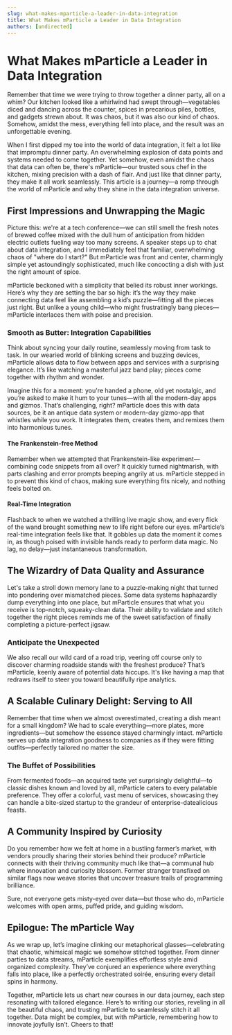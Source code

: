 ```yaml
---
slug: what-makes-mparticle-a-leader-in-data-integration
title: What Makes mParticle a Leader in Data Integration
authors: [undirected]
---
```



# What Makes mParticle a Leader in Data Integration

Remember that time we were trying to throw together a dinner party, all on a whim? Our kitchen looked like a whirlwind had swept through—vegetables diced and dancing across the counter, spices in precarious piles, bottles, and gadgets strewn about. It was chaos, but it was also our kind of chaos. Somehow, amidst the mess, everything fell into place, and the result was an unforgettable evening. 

When I first dipped my toe into the world of data integration, it felt a lot like that impromptu dinner party. An overwhelming explosion of data points and systems needed to come together. Yet somehow, even amidst the chaos that data can often be, there's mParticle—our trusted sous chef in the kitchen, mixing precision with a dash of flair. And just like that dinner party, they make it all work seamlessly. This article is a journey—a romp through the world of mParticle and why they shine in the data integration universe.

## First Impressions and Unwrapping the Magic

Picture this: we're at a tech conference—we can still smell the fresh notes of brewed coffee mixed with the dull hum of anticipation from hidden electric outlets fueling way too many screens. A speaker steps up to chat about data integration, and I immediately feel that familiar, overwhelming chaos of "where do I start?" But mParticle was front and center, charmingly simple yet astoundingly sophisticated, much like concocting a dish with just the right amount of spice.

mParticle beckoned with a simplicity that belied its robust inner workings. Here’s why they are setting the bar so high: it’s the way they make connecting data feel like assembling a kid’s puzzle—fitting all the pieces just right. But unlike a young child—who might frustratingly bang pieces—mParticle interlaces them with poise and precision.

### Smooth as Butter: Integration Capabilities

Think about syncing your daily routine, seamlessly moving from task to task. In our wearied world of blinking screens and buzzing devices, mParticle allows data to flow between apps and services with a surprising elegance. It’s like watching a masterful jazz band play; pieces come together with rhythm and wonder.

Imagine this for a moment: you're handed a phone, old yet nostalgic, and you’re asked to make it hum to your tunes—with all the modern-day apps and gizmos. That’s challenging, right? mParticle does this with data sources, be it an antique data system or modern-day gizmo-app that whistles while you work. It integrates them, creates them, and remixes them into harmonious tunes.

#### The Frankenstein-free Method

Remember when we attempted that Frankenstein-like experiment—combining code snippets from all over? It quickly turned nightmarish, with parts clashing and error prompts beeping angrily at us. mParticle stepped in to prevent this kind of chaos, making sure everything fits nicely, and nothing feels bolted on.

#### Real-Time Integration

Flashback to when we watched a thrilling live magic show, and every flick of the wand brought something new to life right before our eyes. mParticle’s real-time integration feels like that. It gobbles up data the moment it comes in, as though poised with invisible hands ready to perform data magic. No lag, no delay—just instantaneous transformation.

## The Wizardry of Data Quality and Assurance

Let's take a stroll down memory lane to a puzzle-making night that turned into pondering over mismatched pieces. Some data systems haphazardly dump everything into one place, but mParticle ensures that what you receive is top-notch, squeaky-clean data. Their ability to validate and stitch together the right pieces reminds me of the sweet satisfaction of finally completing a picture-perfect jigsaw.

### Anticipate the Unexpected

We also recall our wild card of a road trip, veering off course only to discover charming roadside stands with the freshest produce? That’s mParticle, keenly aware of potential data hiccups. It's like having a map that redraws itself to steer you toward beautifully ripe analytics.

## A Scalable Culinary Delight: Serving to All

Remember that time when we almost overestimated, creating a dish meant for a small kingdom? We had to scale everything—more plates, more ingredients—but somehow the essence stayed charmingly intact. mParticle serves up data integration goodness to companies as if they were fitting outfits—perfectly tailored no matter the size.

### The Buffet of Possibilities

From fermented foods—an acquired taste yet surprisingly delightful—to classic dishes known and loved by all, mParticle caters to every palatable preference. They offer a colorful, vast menu of services, showcasing they can handle a bite-sized startup to the grandeur of enterprise-datealicious feasts.

## A Community Inspired by Curiosity

Do you remember how we felt at home in a bustling farmer’s market, with vendors proudly sharing their stories behind their produce? mParticle connects with their thriving community much like that—a communal hub where innovation and curiosity blossom. Former stranger transfixed on similar flags now weave stories that uncover treasure trails of programming brilliance.

Sure, not everyone gets misty-eyed over data—but those who do, mParticle welcomes with open arms, puffed pride, and guiding wisdom.

## Epilogue: The mParticle Way

As we wrap up, let’s imagine clinking our metaphorical glasses—celebrating that chaotic, whimsical magic we somehow stitched together. From dinner parties to data streams, mParticle exemplifies effortless style amid organized complexity. They’ve conjured an experience where everything falls into place, like a perfectly orchestrated soirée, ensuring every detail spins in harmony.

Together, mParticle lets us chart new courses in our data journey, each step resonating with tailored elegance. Here’s to writing our stories, reveling in all the beautiful chaos, and trusting mParticle to seamlessly stitch it all together. Data might be complex, but with mParticle, remembering how to innovate joyfully isn’t. Cheers to that!